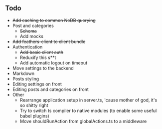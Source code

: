 ## Todo
- ~~Add caching to common NeDB querying~~
- Post and categories
    - ~~Schema~~
    - Add mocks
- ~~Add feathers-client to client bundle~~
- Authentication
    - ~~Add basic client auth~~
    - Reduxify this s**t
    - Add automatic logout on timeout
- Move settings to the backend
- Markdown
- Posts styling
- Editing settings on front
- Editing posts and categories on front
- Other
    - Rearrange application setup in server.ts, 'cause mother of god, it's so shitty right 
    - Try to switch ts compiler to native modules (to enable some useful babel plugins)
    - Move shouldRunAction from globalActions.ts to a middleware
